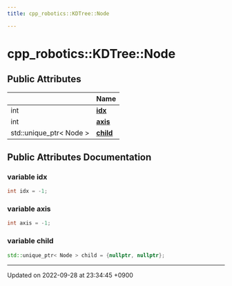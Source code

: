 ```yaml
---
title: cpp_robotics::KDTree::Node

---
```


# cpp_robotics::KDTree::Node





## Public Attributes

|                | Name           |
| -------------- | -------------- |
| int | **[idx](/cpp_robotics/doxybook/Classes/structcpp__robotics_1_1KDTree_1_1Node/#variable-idx)**  |
| int | **[axis](/cpp_robotics/doxybook/Classes/structcpp__robotics_1_1KDTree_1_1Node/#variable-axis)**  |
| std::unique_ptr< Node > | **[child](/cpp_robotics/doxybook/Classes/structcpp__robotics_1_1KDTree_1_1Node/#variable-child)**  |

## Public Attributes Documentation

### variable idx

```cpp
int idx = -1;
```


### variable axis

```cpp
int axis = -1;
```


### variable child

```cpp
std::unique_ptr< Node > child = {nullptr, nullptr};
```


-------------------------------

Updated on 2022-09-28 at 23:34:45 +0900